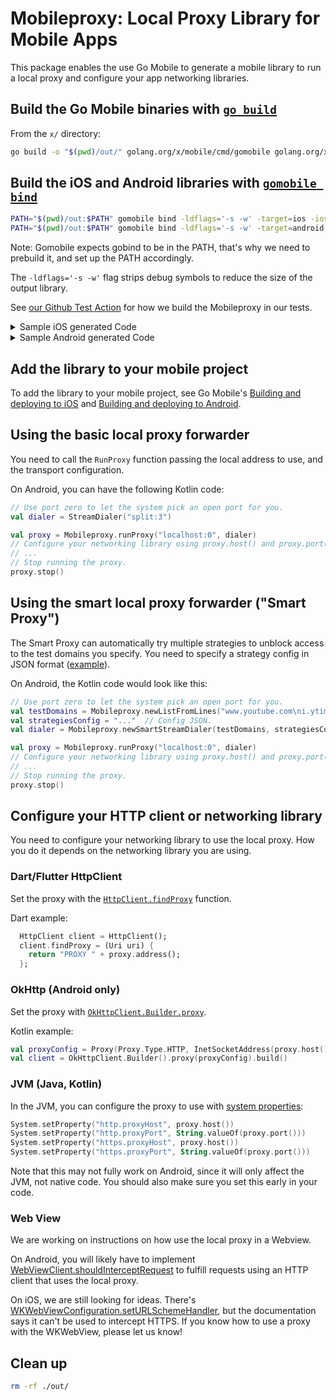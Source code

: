 # Mobileproxy: Local Proxy Library for Mobile Apps

This package enables the use Go Mobile to generate a mobile library to run a local proxy and configure your app networking libraries.

## Build the Go Mobile binaries with [`go build`](https://pkg.go.dev/cmd/go#hdr-Compile_packages_and_dependencies)

From the `x/` directory:

```bash
go build -o "$(pwd)/out/" golang.org/x/mobile/cmd/gomobile golang.org/x/mobile/cmd/gobind
```

## Build the iOS and Android libraries with [`gomobile bind`](https://pkg.go.dev/golang.org/x/mobile/cmd/gomobile#hdr-Build_a_library_for_Android_and_iOS)

```bash
PATH="$(pwd)/out:$PATH" gomobile bind -ldflags='-s -w' -target=ios -iosversion=11.0 -o "$(pwd)/out/mobileproxy.xcframework" github.com/Jigsaw-Code/outline-sdk/x/mobileproxy
PATH="$(pwd)/out:$PATH" gomobile bind -ldflags='-s -w' -target=android -androidapi=21 -o "$(pwd)/out/mobileproxy.aar" github.com/Jigsaw-Code/outline-sdk/x/mobileproxy
```

Note: Gomobile expects gobind to be in the PATH, that's why we need to prebuild it, and set up the PATH accordingly.

The `-ldflags='-s -w'` flag strips debug symbols to reduce the size of the output library.

See [our Github Test Action](https://github.com/Jigsaw-Code/outline-sdk/blob/main/.github/workflows/test.yml) for how we build the Mobileproxy in our tests.

<details>
<summary>Sample iOS generated Code</summary>

The header file below is an example of the Objective-C interface that Go Mobile generates.

> **Warning**: this example may diverge from what is actually generated by the current code. Use the coed you generate instead.

`Mobileproxy.objc.h`:

```objc
// Objective-C API for talking to github.com/Jigsaw-Code/outline-sdk/x/mobileproxy Go package.
//   gobind -lang=objc github.com/Jigsaw-Code/outline-sdk/x/mobileproxy
//
// File is generated by gobind. Do not edit.

#ifndef __Mobileproxy_H__
#define __Mobileproxy_H__

@import Foundation;
#include "ref.h"
#include "Universe.objc.h"


@class MobileproxyProxy;
@class MobileproxyStreamDialer;
@class MobileproxyStringList;
@protocol MobileproxyLogWriter;
@class MobileproxyLogWriter;

@protocol MobileproxyLogWriter <NSObject>
- (BOOL)writeString:(NSString* _Nullable)s n:(long* _Nullable)n error:(NSError* _Nullable* _Nullable)error;
@end

/**
 * Proxy enables you to get the actual address bound by the server and stop the service when no longer needed.
 */
@interface MobileproxyProxy : NSObject <goSeqRefInterface> {
}
@property(strong, readonly) _Nonnull id _ref;

- (nonnull instancetype)initWithRef:(_Nonnull id)ref;
- (nonnull instancetype)init;
/**
 * Address returns the IP and port the server is bound to.
 */
- (NSString* _Nonnull)address;
/**
 * Host returns the IP the server is bound to.
 */
- (NSString* _Nonnull)host;
/**
 * Port returns the port the server is bound to.
 */
- (long)port;
/**
 * Stop gracefully stops the proxy service, waiting for at most timeout seconds before forcefully closing it.
The function takes a timeoutSeconds number instead of a [time.Duration] so it's compatible with Go Mobile.
 */
- (void)stop:(long)timeoutSeconds;
@end

/**
 * StreamDialer encapsulates the logic to create stream connections (like TCP).
 */
@interface MobileproxyStreamDialer : NSObject <goSeqRefInterface> {
}
@property(strong, readonly) _Nonnull id _ref;

- (nonnull instancetype)initWithRef:(_Nonnull id)ref;
/**
 * NewStreamDialerFromConfig creates a [StreamDialer] based on the given config.
The config format is specified in https://pkg.go.dev/github.com/Jigsaw-Code/outline-sdk/x/config#hdr-Config_Format.
 */
- (nullable instancetype)initFromConfig:(NSString* _Nullable)transportConfig;
// skipped field StreamDialer.StreamDialer with unsupported type: github.com/Jigsaw-Code/outline-sdk/transport.StreamDialer

// skipped method StreamDialer.DialStream with unsupported parameter or return types

@end

/**
 * StringList allows us to pass a list of strings to the Go Mobile functions, since Go Mobiule doesn't
support slices as parameters.
 */
@interface MobileproxyStringList : NSObject <goSeqRefInterface> {
}
@property(strong, readonly) _Nonnull id _ref;

- (nonnull instancetype)initWithRef:(_Nonnull id)ref;
- (nonnull instancetype)init;
/**
 * Append adds the string value to the end of the list.
 */
- (void)append:(NSString* _Nullable)value;
@end

/**
 * NewListFromLines creates a StringList by splitting the input string on new lines.
 */
FOUNDATION_EXPORT MobileproxyStringList* _Nullable MobileproxyNewListFromLines(NSString* _Nullable lines);

/**
 * NewSmartStreamDialer automatically selects a DNS and TLS strategy to use, and return a [StreamDialer]
that will use the selected strategy.
It uses testDomain to find a strategy that works when accessing those domains.
The strategies to search are given in the searchConfig. An example can be found in
https://github.com/Jigsaw-Code/outline-sdk/x/examples/smart-proxy/config.json
 */
FOUNDATION_EXPORT MobileproxyStreamDialer* _Nullable MobileproxyNewSmartStreamDialer(MobileproxyStringList* _Nullable testDomains, NSString* _Nullable searchConfig, id<MobileproxyLogWriter> _Nullable logWriter, NSError* _Nullable* _Nullable error);

/**
 * NewStderrLogWriter creates a [LogWriter] that writes to the standard error output.
 */
FOUNDATION_EXPORT id<MobileproxyLogWriter> _Nullable MobileproxyNewStderrLogWriter(void);

/**
 * NewStreamDialerFromConfig creates a [StreamDialer] based on the given config.
The config format is specified in https://pkg.go.dev/github.com/Jigsaw-Code/outline-sdk/x/config#hdr-Config_Format.
 */
FOUNDATION_EXPORT MobileproxyStreamDialer* _Nullable MobileproxyNewStreamDialerFromConfig(NSString* _Nullable transportConfig, NSError* _Nullable* _Nullable error);

/**
 * RunProxy runs a local web proxy that listens on localAddress, and handles proxy requests by
establishing connections to requested destination using the [StreamDialer].
 */
FOUNDATION_EXPORT MobileproxyProxy* _Nullable MobileproxyRunProxy(NSString* _Nullable localAddress, MobileproxyStreamDialer* _Nullable dialer, NSError* _Nullable* _Nullable error);

@class MobileproxyLogWriter;

/**
 * LogWriter is used as a sink for logging.
 */
@interface MobileproxyLogWriter : NSObject <goSeqRefInterface, MobileproxyLogWriter> {
}
@property(strong, readonly) _Nonnull id _ref;

- (nonnull instancetype)initWithRef:(_Nonnull id)ref;
- (BOOL)writeString:(NSString* _Nullable)s n:(long* _Nullable)n error:(NSError* _Nullable* _Nullable)error;
@end

#endif
```

</details>

<details>
  <summary>Sample Android generated Code</summary>

The files below are examples of the Java interface that Go Mobile generates.

> **Warning**: this example may diverge from what is actually generated by the current code. Use the coed you generate instead.

`LogWriter.java`:

```java
// Code generated by gobind. DO NOT EDIT.

// Java class mobileproxy.LogWriter is a proxy for talking to a Go program.
//
//   autogenerated by gobind -lang=java github.com/Jigsaw-Code/outline-sdk/x/mobileproxy
package mobileproxy;

import go.Seq;

/**
 * LogWriter is used as a sink for logging.
 */
public interface LogWriter {
	public long writeString(String s) throws Exception;
	
}
```
`StreamDialer.java`:

```java
// Code generated by gobind. DO NOT EDIT.

// Java class mobileproxy.StreamDialer is a proxy for talking to a Go program.
//
//   autogenerated by gobind -lang=java github.com/Jigsaw-Code/outline-sdk/x/mobileproxy
package mobileproxy;

import go.Seq;

/**
 * StreamDialer encapsulates the logic to create stream connections (like TCP).
 */
public final class StreamDialer implements Seq.Proxy {
	static { Mobileproxy.touch(); }
	
	private final int refnum;
	
	@Override public final int incRefnum() {
	      Seq.incGoRef(refnum, this);
	      return refnum;
	}
	
	/**
	 * NewStreamDialerFromConfig creates a [StreamDialer] based on the given config.
	The config format is specified in https://pkg.go.dev/github.com/Jigsaw-Code/outline-sdk/x/config#hdr-Config_Format.
	 */
	public StreamDialer(String transportConfig) {
		this.refnum = __NewStreamDialerFromConfig(transportConfig);
		Seq.trackGoRef(refnum, this);
	}
	
	private static native int __NewStreamDialerFromConfig(String transportConfig);
	
	StreamDialer(int refnum) { this.refnum = refnum; Seq.trackGoRef(refnum, this); }
	
	// skipped field StreamDialer.StreamDialer with unsupported type: github.com/Jigsaw-Code/outline-sdk/transport.StreamDialer
	
	// skipped method StreamDialer.DialStream with unsupported parameter or return types
	
	@Override public boolean equals(Object o) {
		if (o == null || !(o instanceof StreamDialer)) {
		    return false;
		}
		StreamDialer that = (StreamDialer)o;
		// skipped field StreamDialer.StreamDialer with unsupported type: github.com/Jigsaw-Code/outline-sdk/transport.StreamDialer
		
		return true;
	}
	
	@Override public int hashCode() {
	    return java.util.Arrays.hashCode(new Object[] {});
	}
	
	@Override public String toString() {
		StringBuilder b = new StringBuilder();
		b.append("StreamDialer").append("{");
		return b.append("}").toString();
	}
}
```


`Mobileproxy.java`:

```java
// Code generated by gobind. DO NOT EDIT.

// Java class mobileproxy.Mobileproxy is a proxy for talking to a Go program.
//
//   autogenerated by gobind -lang=java github.com/Jigsaw-Code/outline-sdk/x/mobileproxy
package mobileproxy;

import go.Seq;

public abstract class Mobileproxy {
	static {
		Seq.touch(); // for loading the native library
		_init();
	}
	
	private Mobileproxy() {} // uninstantiable
	
	// touch is called from other bound packages to initialize this package
	public static void touch() {}
	
	private static native void _init();
	
	private static final class proxyLogWriter implements Seq.Proxy, LogWriter {
		private final int refnum;
		
		@Override public final int incRefnum() {
		      Seq.incGoRef(refnum, this);
		      return refnum;
		}
		
		proxyLogWriter(int refnum) { this.refnum = refnum; Seq.trackGoRef(refnum, this); }
		
		public native long writeString(String s) throws Exception;
	}
	
	
	/**
	 * NewListFromLines creates a StringList by splitting the input string on new lines.
	 */
	public static native StringList newListFromLines(String lines);
	/**
	 * NewSmartStreamDialer automatically selects a DNS and TLS strategy to use, and return a [StreamDialer]
	that will use the selected strategy.
	It uses testDomain to find a strategy that works when accessing those domains.
	The strategies to search are given in the searchConfig. An example can be found in
	https://github.com/Jigsaw-Code/outline-sdk/x/examples/smart-proxy/config.json
	 */
	public static native StreamDialer newSmartStreamDialer(StringList testDomains, String searchConfig, LogWriter logWriter) throws Exception;
	/**
	 * NewStderrLogWriter creates a [LogWriter] that writes to the standard error output.
	 */
	public static native LogWriter newStderrLogWriter();
	/**
	 * NewStreamDialerFromConfig creates a [StreamDialer] based on the given config.
	The config format is specified in https://pkg.go.dev/github.com/Jigsaw-Code/outline-sdk/x/config#hdr-Config_Format.
	 */
	public static native StreamDialer newStreamDialerFromConfig(String transportConfig) throws Exception;
	/**
	 * RunProxy runs a local web proxy that listens on localAddress, and handles proxy requests by
	establishing connections to requested destination using the [StreamDialer].
	 */
	public static native Proxy runProxy(String localAddress, StreamDialer dialer) throws Exception;
}
```

`Proxy.java`:
  
```java
// Code generated by gobind. DO NOT EDIT.

// Java class mobileproxy.Proxy is a proxy for talking to a Go program.
//
//   autogenerated by gobind -lang=java github.com/Jigsaw-Code/outline-sdk/x/mobileproxy
package mobileproxy;

import go.Seq;

/**
 * Proxy enables you to get the actual address bound by the server and stop the service when no longer needed.
 */
public final class Proxy implements Seq.Proxy {
	static { Mobileproxy.touch(); }
	
	private final int refnum;
	
	@Override public final int incRefnum() {
	      Seq.incGoRef(refnum, this);
	      return refnum;
	}
	
	Proxy(int refnum) { this.refnum = refnum; Seq.trackGoRef(refnum, this); }
	
	public Proxy() { this.refnum = __New(); Seq.trackGoRef(refnum, this); }
	
	private static native int __New();
	
	/**
	 * Address returns the IP and port the server is bound to.
	 */
	public native String address();
	/**
	 * Host returns the IP the server is bound to.
	 */
	public native String host();
	/**
	 * Port returns the port the server is bound to.
	 */
	public native long port();
	/**
	 * Stop gracefully stops the proxy service, waiting for at most timeout seconds before forcefully closing it.
	The function takes a timeoutSeconds number instead of a [time.Duration] so it&#39;s compatible with Go Mobile.
	 */
	public native void stop(long timeoutSeconds);
	@Override public boolean equals(Object o) {
		if (o == null || !(o instanceof Proxy)) {
		    return false;
		}
		Proxy that = (Proxy)o;
		return true;
	}
	
	@Override public int hashCode() {
	    return java.util.Arrays.hashCode(new Object[] {});
	}
	
	@Override public String toString() {
		StringBuilder b = new StringBuilder();
		b.append("Proxy").append("{");
		return b.append("}").toString();
	}
}
```

`StringList.java`:
  
```java
// Code generated by gobind. DO NOT EDIT.

// Java class mobileproxy.StringList is a proxy for talking to a Go program.
//
//   autogenerated by gobind -lang=java github.com/Jigsaw-Code/outline-sdk/x/mobileproxy
package mobileproxy;

import go.Seq;

/**
 * StringList allows us to pass a list of strings to the Go Mobile functions, since Go Mobiule doesn&#39;t
support slices as parameters.
 */
public final class StringList implements Seq.Proxy {
	static { Mobileproxy.touch(); }
	
	private final int refnum;
	
	@Override public final int incRefnum() {
	      Seq.incGoRef(refnum, this);
	      return refnum;
	}
	
	StringList(int refnum) { this.refnum = refnum; Seq.trackGoRef(refnum, this); }
	
	public StringList() { this.refnum = __New(); Seq.trackGoRef(refnum, this); }
	
	private static native int __New();
	
	/**
	 * Append adds the string value to the end of the list.
	 */
	public native void append(String value);
	@Override public boolean equals(Object o) {
		if (o == null || !(o instanceof StringList)) {
		    return false;
		}
		StringList that = (StringList)o;
		return true;
	}
	
	@Override public int hashCode() {
	    return java.util.Arrays.hashCode(new Object[] {});
	}
	
	@Override public String toString() {
		StringBuilder b = new StringBuilder();
		b.append("StringList").append("{");
		return b.append("}").toString();
	}
}
```



</details>

## Add the library to your mobile project

To add the library to your mobile project, see Go Mobile's [Building and deploying to iOS](https://github.com/golang/go/wiki/Mobile#building-and-deploying-to-ios-1) and [Building and deploying to Android](https://github.com/golang/go/wiki/Mobile#building-and-deploying-to-android-1).

## Using the basic local proxy forwarder

You need to call the `RunProxy` function passing the local address to use, and the transport configuration.

On Android, you can have the following Kotlin code:
```kotlin
// Use port zero to let the system pick an open port for you.
val dialer = StreamDialer("split:3")

val proxy = Mobileproxy.runProxy("localhost:0", dialer)
// Configure your networking library using proxy.host() and proxy.port() or proxy.address().
// ...
// Stop running the proxy.
proxy.stop()
```

## Using the smart local proxy forwarder ("Smart Proxy")

The Smart Proxy can automatically try multiple strategies to unblock access to the test domains you specify.
You need to specify a strategy config in JSON format ([example](../examples/smart-proxy/config.json)). 

On Android, the Kotlin code would look like this:
```kotlin
// Use port zero to let the system pick an open port for you.
val testDomains = Mobileproxy.newListFromLines("www.youtube.com\ni.ytimg.com")
val strategiesConfig = "..."  // Config JSON.
val dialer = Mobileproxy.newSmartStreamDialer(testDomains, strategiesConfig, Mobileproxy.newStderrLogWriter())

val proxy = Mobileproxy.runProxy("localhost:0", dialer)
// Configure your networking library using proxy.host() and proxy.port() or proxy.address().
// ...
// Stop running the proxy.
proxy.stop()
```

## Configure your HTTP client or networking library

You need to configure your networking library to use the local proxy. How you do it depends on the networking library you are using.


### Dart/Flutter HttpClient

Set the proxy with the [`HttpClient.findProxy`]([url](https://api.flutter.dev/flutter/dart-io/HttpClient/findProxy.html)) function.

Dart example:

```dart
  HttpClient client = HttpClient();
  client.findProxy = (Uri uri) {
    return "PROXY " + proxy.address();
  };
```


### OkHttp (Android only)

Set the proxy with [`OkHttpClient.Builder.proxy`](https://square.github.io/okhttp/4.x/okhttp/okhttp3/-ok-http-client/-builder/proxy/).

Kotlin example:

```kotlin
val proxyConfig = Proxy(Proxy.Type.HTTP, InetSocketAddress(proxy.host(), proxy.port()))
val client = OkHttpClient.Builder().proxy(proxyConfig).build()
```

### JVM (Java, Kotlin)

In the JVM, you can configure the proxy to use with [system properties](https://docs.oracle.com/javase/8/docs/technotes/guides/net/proxies.html):
```kotlin
System.setProperty("http.proxyHost", proxy.host())
System.setProperty("http.proxyPort", String.valueOf(proxy.port()))
System.setProperty("https.proxyHost", proxy.host())
System.setProperty("https.proxyPort", String.valueOf(proxy.port()))
```

Note that this may not fully work on Android, since it will only affect the JVM, not native code. You should also make sure you set this early in your code.

### Web View

We are working on instructions on how use the local proxy in a Webview.

On Android, you will likely have to implement [WebViewClient.shouldInterceptRequest](https://developer.android.com/reference/android/webkit/WebViewClient#shouldInterceptRequest(android.webkit.WebView,%20android.webkit.WebResourceRequest)) to fulfill requests using an HTTP client that uses the local proxy.

On iOS, we are still looking for ideas. There's [WKWebViewConfiguration.setURLSchemeHandler](https://developer.apple.com/documentation/webkit/wkwebviewconfiguration/2875766-seturlschemehandler), but the documentation says it can't be used to intercept HTTPS. If you know how to use a proxy with the WKWebView, please let us know!

## Clean up

```bash
rm -rf ./out/
```
